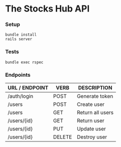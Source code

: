 # The Stocks Hub API

### Setup

```
bundle install
rails server
```

### Tests

```
bundle exec rspec
```

### Endpoints

| URL / ENDPOINT | VERB   | DESCRIPTION      |
| -------------- | ------ | ---------------- |
| /auth/login    | POST   | Generate token   |
| /users         | POST   | Create user      |
| /users         | GET    | Return all users |
| /users/{id}    | GET    | Return user      |
| /users/{id}    | PUT    | Update user      |
| /users/{id}    | DELETE | Destroy user     |
